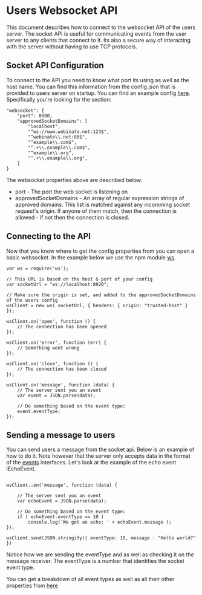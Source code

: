 Users Websocket API
===================

This document describes how to connect to the websocket API of the users server. The socket API is useful for
communicating events from the user server to any clients that connect to it. Its also a secure way of interacting
with the server without having to use TCP protocols.

## Socket API Configuration

To connect to the API you need to know what port its using as well as the host name. You can find this information
from the config.json that is provided to users server on startup. You can find an example config [here](../dist/example-config.json).
Specifically you're looking for the section:

```
"websocket": {
    "port": 8080,
    "approvedSocketDomains": [
        "localhost",
        "^ws://www.webinate.net:123$",
        "^webinate\\.net:80$",
        "^example\\.com$",
        "^.+\\.example\\.com$",
        "^example\\.org",
        "^.+\\.example\\.org",
    ]
}
```

The websocket properties above are described below:

* port - The port the web socket is listening on
* approvedSocketDomains - An array of regular expression strings of approved domains. This list is matched against
any incomming socket request's origin. If anyone of them match, then the connection is allowed - if not then the connection is closed.

## Connecting to the API

Now that you know where to get the config properties from you can open a basic websocket.
In the example below we use the npm module [ws](https://github.com/websockets/ws).


```
var ws = require('ws');

// This URL is based on the host & port of your config
var socketUrl = "ws://localhost:8020";

// Make sure the origin is set, and added to the approvedSocketDomains of the users config
wsClient = new ws( socketUrl, { headers: { origin: "trusted-host" } });

wsClient.on('open', function () {
    // The connection has been opened
});

wsClient.on('error', function (err) {
    // Something went wrong
});

wsClient.on('close', function () {
    // The connection has been closed
});

wsClient.on('message', function (data) {
    // The server sent you an event
    var event = JSON.parse(data);

    // Do something based on the event type:
    event.eventType;
});

```

## Sending a message to users

You can send users a message from the socket api. Below is an example of how to do it. Note however that the server
only accepts data in the format of the [events](../src/definitions/custom/definition.d.ts/#L11) interfaces. Let's look at the example
of the echo event IEchoEvent.

```

wsClient..on('message', function (data) {

    // The server sent you an event
    var echoEvent = JSON.parse(data);

    // Do something based on the event type:
    if ( echoEvent.eventType == 10 )
        console.log('We got an echo: ' + echoEvent.message );
});

wsClient.send(JSON.stringify({ eventType: 10, message : "Hello world?" })

```

Notice how we are sending the eventType and as well as checking it on the message receiver. The eventType is a number
that identifies the socket event type.

You can get a breakdown of all event types as well as all their other properties from [here](../src/socket-event-types.ts/#L6)
